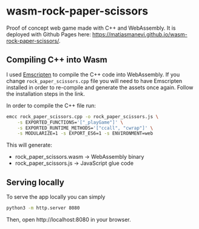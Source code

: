 # wasm-rock-paper-scissors

Proof of concept web game made with C++ and WebAssembly. It is deployed with Github Pages here: https://matiasmanevi.github.io/wasm-rock-paper-scissors/.

## Compiling C++ into Wasm

I used [Emscripten](https://emscripten.org/docs/getting_started/downloads.html#platform-notes-installation-instructions-sdk) to compile the C++ code into WebAssembly.
If you change `rock_paper_scissors.cpp` file you will need to have Emscripten installed in order to re-compile and generate the assets once again. Follow the installation steps in the link.

In order to compile the C++ file run:
```sh
emcc rock_paper_scissors.cpp -o rock_paper_scissors.js \
    -s EXPORTED_FUNCTIONS='["_playGame"]' \
    -s EXPORTED_RUNTIME_METHODS='["ccall", "cwrap"]' \
    -s MODULARIZE=1 -s EXPORT_ES6=1 -s ENVIRONMENT=web
```

This will generate:

- rock_paper_scissors.wasm → WebAssembly binary
- rock_paper_scissors.js → JavaScript glue code

## Serving locally

To serve the app locally you can simply

```sh
python3 -m http.server 8080
```

Then, open http://localhost:8080 in your browser.
